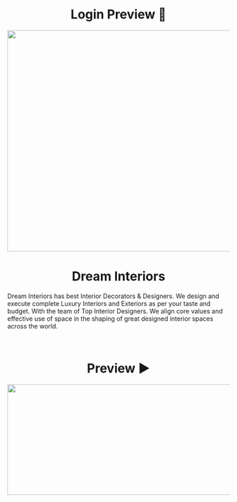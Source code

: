 <h1 align=center> Login Preview 🧐 </h1>
  <p align="center">
      <img src="https://user-images.githubusercontent.com/70858557/133094165-47556030-2173-4c67-9e77-dc2b29518cf3.gif" height="500px" width="1000px">


<h1 align="center">
  Dream Interiors
</h1>
<p>Dream Interiors has best Interior Decorators & Designers. We design and execute complete Luxury Interiors and Exteriors as per your taste and budget. With the team of Top Interior Designers. We align core values and effective use of space in the shaping of great designed interior spaces across the world.</p>

<br>

<h1 align=center> Preview ▶ </h1>
  <p align="center">
    <img src="https://user-images.githubusercontent.com/70858557/124554550-b8434400-de53-11eb-8591-6ab0dea8c1e9.gif" height="250px" width="600px">
  
